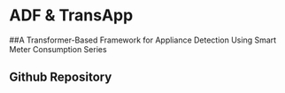 # ADF & TransApp

##A Transformer-Based Framework for Appliance Detection Using Smart Meter Consumption Series 

## Github Repository
